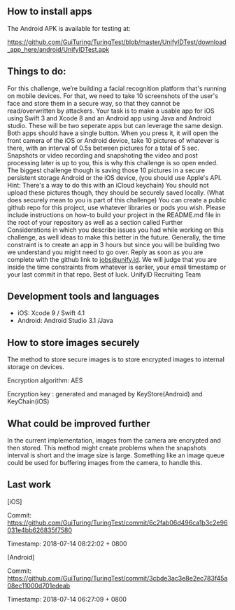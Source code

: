 ## How to install apps

The Android APK is available for testing at:

https://github.com/GuiTuring/TuringTest/blob/master/UnifyIDTest/download_app_here/android/UnifyIDTest.apk


## Things to do:

For this challenge, we’re building a facial recognition platform that's running on mobile devices.
For that, we need to take 10 screenshots of the user's face and store them in a secure way, so
that they cannot be read/overwritten by attackers.
Your task is to make a usable app for iOS using Swift 3 and Xcode 8 and an Android app using
Java and Android studio. These will be two seperate apps but can leverage the same design.
Both apps should have a single button. When you press it, it will open the front camera of the
iOS or Android device, take 10 pictures of whatever is there, with an interval of 0.5s between
pictures for a total of 5 sec. Snapshots or video recording and snapshoting the video and post
processing later is up to you, this is why this challenge is so open ended.
The biggest challenge though is saving those 10 pictures in a secure persistent storage Android
or the iOS device, (you should use Apple's API. Hint: There's a way to do this with an iCloud
keychain) You should not upload these pictures though, they should be securely saved locally.
(What does securely mean to you is part of this challenge)
You can create a public github repo for this project, use whatever libraries or pods you wish.
Please include instructions on how-to build your project in the README.md file in the root of
your repository as well as a section called Further Considerations​ in which you describe
issues you had while working on this challenge, as well ideas to make this better in the future.
Generally, the time constraint is to create an app in 3 hours but since you will be building two we
understand you might need to go over. Reply as soon as you are complete with the github link
to jobs@unify.id. We will judge that you are inside the time constraints from whatever is earlier,
your email timestamp or your last commit in that repo.
Best of luck.
UnifyID Recruiting Team

## Development tools and languages

- iOS: Xcode 9 / Swift 4.1
- Android: Android Studio 3.1 /Java

## How to store images securely 

The method to store secure images is to store encrypted images to internal storage on devices.

Encryption algorithm: AES

Encryption key : generated and managed by KeyStore(Android) and KeyChain(iOS)


## What could be improved further

In the current implementation, images from the camera are encrypted and then stored. This method might create problems when the snapshots interval is short and the image size is large. Something like an image queue could be used for buffering images from the camera, to handle this.


## Last work

[iOS]

Commit: https://github.com/GuiTuring/TuringTest/commit/6c2fab06d496ca1b3c2e96031e4bb626835f7580

Timestamp: 2018-07-14 08:22:02 + 0800

[Android]

Commit: https://github.com/GuiTuring/TuringTest/commit/3cbde3ac3e8e2ec783f45a08ec11000d701edeab

Timestamp: 2018-07-14 06:27:09 + 0800
